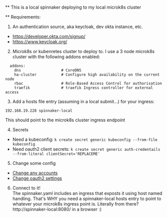 ** This is a local spinnaker deploying to my local microk8s cluster


** Requirements:
1) An authentication source, aka keycloak, dev okta instance, etc.
- https://developer.okta.com/signup/
- https://www.keycloak.org/

2) Microk8s or kubenretes cluster to deploy to.  I use a 3 node microk8s cluster with the following addons enabled:

```
  addons:
    dns                  # CoreDNS
    ha-cluster           # Configure high availability on the current node
    rbac                 # Role-Based Access Control for authorisation
    traefik              # traefik Ingress controller for external access
```
3) Add a hosts file entry (assuming in a local submit...) for your ingress:
```
192.168.19.228 spinnaker-local
```
This should point to the microk8s cluster ingress endpoint 

4) Secrets
* Need a kubeconfig: ```k create secret generic kubeconfig --from-file kubeconfig```
* Need oauth2 client secrets: ```k create secret generic auth-credentails --from-literal clientSecret='REPLACEME'```

5) Change some config
- [Change any accounts](https://github.com/jasonmcintosh/spinnaker-work/blob/main/local-spinnaker/spinnaker.yaml#L190)
- [Change oauth2 settings](https://github.com/jasonmcintosh/spinnaker-work/blob/main/local-spinnaker/spinnaker.yaml#L347)

6) Connect to it!  
The spinnaker.yaml includes an ingress that exposts it using host named handling.  That's WHY you need a spinnaker-local hosts entry to point to whatever your microk8s ingress point is.  Literally from there?
http://spinnaker-local:8080/
in a browser :) 

